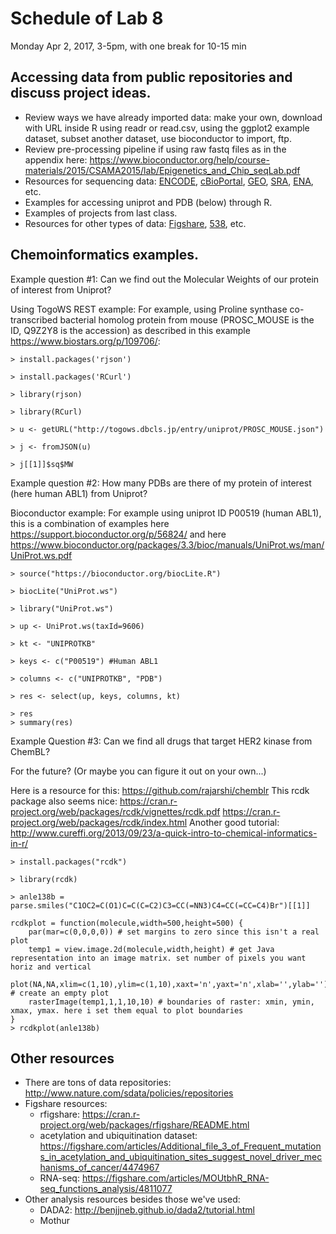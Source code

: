 # Schedule of Lab 8

Monday Apr 2, 2017, 3-5pm, with one break for 10-15 min

## Accessing data from public repositories and discuss project ideas.

- Review ways we have already imported data: make your own, download with URL inside R using readr or read.csv, using the ggplot2 example dataset, subset another dataset, use bioconductor to import, ftp.
- Review pre-processing pipeline if using raw fastq files as in the appendix here: https://www.bioconductor.org/help/course-materials/2015/CSAMA2015/lab/Epigenetics_and_Chip_seqLab.pdf
- Resources for sequencing data: [ENCODE](https://www.encodeproject.org/), [cBioPortal](http://www.cbioportal.org/), [GEO](https://www.ncbi.nlm.nih.gov/geo/), [SRA](https://www.ncbi.nlm.nih.gov/sra/?term=h3k27ac+histone+chip), [ENA](http://www.ebi.ac.uk/ena/data/search?query=h3k27ac+histone+chip), etc.
- Examples for accessing uniprot and PDB (below) through R.
- Examples of projects from last class.
- Resources for other types of data: [Figshare](https://figshare.com/browse), [538](https://github.com/fivethirtyeight), etc.

## Chemoinformatics examples.

Example question #1: Can we find out the Molecular Weights of our protein of interest from Uniprot?

Using TogoWS REST example:
For example, using Proline synthase co-transcribed bacterial homolog protein from mouse (PROSC_MOUSE is the ID, Q9Z2Y8 is the accession) as described in this example
https://www.biostars.org/p/109706/:

```
> install.packages('rjson')

> install.packages('RCurl')

> library(rjson)

> library(RCurl)

> u <- getURL("http://togows.dbcls.jp/entry/uniprot/PROSC_MOUSE.json")

> j <- fromJSON(u)

> j[[1]]$sq$MW
```

Example question #2: How many PDBs are there of my protein of interest (here human ABL1) from Uniprot?

Bioconductor example:
For example using uniprot ID P00519 (human ABL1), this is a combination of examples here https://support.bioconductor.org/p/56824/ and here https://www.bioconductor.org/packages/3.3/bioc/manuals/UniProt.ws/man/UniProt.ws.pdf

```
> source("https://bioconductor.org/biocLite.R")

> biocLite("UniProt.ws")

> library("UniProt.ws")

> up <- UniProt.ws(taxId=9606)

> kt <- "UNIPROTKB"

> keys <- c("P00519") #Human ABL1

> columns <- c("UNIPROTKB", "PDB")

> res <- select(up, keys, columns, kt)

> res
> summary(res)
```

Example Question #3: Can we find all drugs that target HER2 kinase from ChemBL?

For the future? (Or maybe you can figure it out on your own...)

Here is a resource for this: https://github.com/rajarshi/chemblr
This rcdk package also seems nice: https://cran.r-project.org/web/packages/rcdk/vignettes/rcdk.pdf
https://cran.r-project.org/web/packages/rcdk/index.html
Another good tutorial: http://www.cureffi.org/2013/09/23/a-quick-intro-to-chemical-informatics-in-r/

```
> install.packages("rcdk")

> library(rcdk)

> anle138b = parse.smiles("C1OC2=C(O1)C=C(C=C2)C3=CC(=NN3)C4=CC(=CC=C4)Br")[[1]]

rcdkplot = function(molecule,width=500,height=500) {
    par(mar=c(0,0,0,0)) # set margins to zero since this isn't a real plot
    temp1 = view.image.2d(molecule,width,height) # get Java representation into an image matrix. set number of pixels you want horiz and vertical
    plot(NA,NA,xlim=c(1,10),ylim=c(1,10),xaxt='n',yaxt='n',xlab='',ylab='') # create an empty plot
    rasterImage(temp1,1,1,10,10) # boundaries of raster: xmin, ymin, xmax, ymax. here i set them equal to plot boundaries
}
> rcdkplot(anle138b)
```

## Other resources

- There are tons of data repositories: http://www.nature.com/sdata/policies/repositories
- Figshare resources: 
  - rfigshare: https://cran.r-project.org/web/packages/rfigshare/README.html
  - acetylation and ubiquitination dataset: https://figshare.com/articles/Additional_file_3_of_Frequent_mutations_in_acetylation_and_ubiquitination_sites_suggest_novel_driver_mechanisms_of_cancer/4474967
  - RNA-seq: https://figshare.com/articles/MOUtbhR_RNA-seq_functions_analysis/4811077
- Other analysis resources besides those we've used:
  - DADA2: http://benjjneb.github.io/dada2/tutorial.html
  - Mothur 



